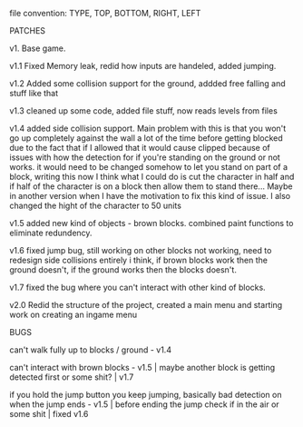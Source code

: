 file convention: TYPE, TOP, BOTTOM, RIGHT, LEFT

PATCHES

v1. Base game.


v1.1 Fixed Memory leak, redid how inputs are handeled, added jumping.


v1.2 Added some collision support for the ground, addded free falling and stuff like that


v1.3 cleaned up some code, added file stuff, now reads levels from files

v1.4 added side collision support. Main problem with this is that you won't go up completely against the wall a lot of the time before getting blocked due to the fact that if I allowed that it would cause clipped because of issues with how the detection for if you're standing on the ground or not works. it would need to be changed somehow to let you stand on part of a block, writing this now I think what I could do is cut the character in half and if half of the character is on a block then allow them to stand there... Maybe in another version when I have the motivation to fix this kind of issue. I also changed the hight of the character to 50 units

v1.5 added new kind of objects - brown blocks. combined paint functions to eliminate redundency.

v1.6 fixed jump bug, still working on other blocks not working, need to redesign side collisions entirely i think, if brown blocks work then the ground doesn't, if the ground works then the blocks doesn't. 

v1.7 fixed the bug where you can't interact with other kind of blocks.

v2.0 Redid the structure of the project, created a main menu and starting work on creating an ingame menu

BUGS

can't walk fully up to blocks / ground - v1.4

can't interact with brown blocks - v1.5 | maybe another block is getting detected first or some shit? | v1.7

if you hold the jump button you keep jumping, basically bad detection on when the jump ends - v1.5 | before ending the jump check if in the air or some shit | fixed v1.6
